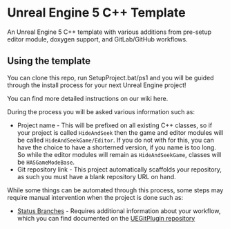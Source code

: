 # Unreal Engine 5 C++ Template
An Unreal Engine 5 C++ template with various additions from pre-setup editor module, doxygen support, and GitLab/GitHub workflows.

## Using the template
You can clone this repo, run SetupProject.bat/ps1 and you will be guided through the install process for your next Unreal Engine project!

You can find more detailed instructions on our wiki here.

During the process you will be asked various information such as:
- Project name - This will be prefixed on all existing C++ classes, so if your project is called `HideAndSeek` then the game and editor modules will be called `HideAndSeekGame/Editor`. If you do not with for this, you can have the choice to have a shorterned version, if you name is too long. So while the editor modules will remain as `HideAndSeekGame`, classes will be `HASGameModeBase`.
- Git repository link - This project automatically scaffolds your repository, as such you must have a blank repository URL on hand.

While some things can be automated through this process, some steps may require manual intervention when the project is done such as:
- [Status Branches][uegitplugin_statusbranches] - Requires additional information about your workflow, which you can find documented on the [UEGitPlugin repository][uegitplugin_statusbranches]


[uegitplugin_statusbranches]: [https://github.com/ProjectBorealis/UEGitPlugin#status-branches---required-code-changes]